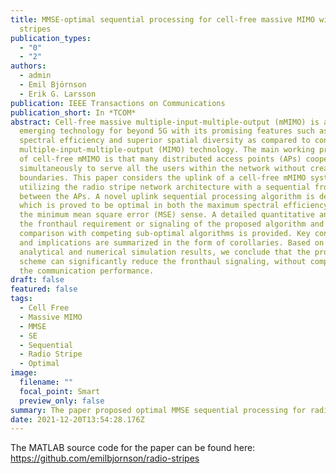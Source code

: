 ```yaml
---
title: MMSE-optimal sequential processing for cell-free massive MIMO with radio
  stripes
publication_types:
  - "0"
  - "2"
authors:
  - admin
  - Emil Björnson
  - Erik G. Larsson
publication: IEEE Transactions on Communications
publication_short: In *TCOM*
abstract: Cell-free massive multiple-input-multiple-output (mMIMO) is an
  emerging technology for beyond 5G with its promising features such as higher
  spectral efficiency and superior spatial diversity as compared to conventional
  multiple-input-multiple-output (MIMO) technology. The main working principle
  of cell-free mMIMO is that many distributed access points (APs) cooperate
  simultaneously to serve all the users within the network without creating cell
  boundaries. This paper considers the uplink of a cell-free mMIMO system
  utilizing the radio stripe network architecture with a sequential fronthaul
  between the APs. A novel uplink sequential processing algorithm is developed,
  which is proved to be optimal in both the maximum spectral efficiency (SE) and
  the minimum mean square error (MSE) sense. A detailed quantitative analysis of
  the fronthaul requirement or signaling of the proposed algorithm and its
  comparison with competing sub-optimal algorithms is provided. Key conclusions
  and implications are summarized in the form of corollaries. Based on the
  analytical and numerical simulation results, we conclude that the proposed
  scheme can significantly reduce the fronthaul signaling, without compromising
  the communication performance.
draft: false
featured: false
tags:
  - Cell Free
  - Massive MIMO
  - MMSE
  - SE
  - Sequential
  - Radio Stripe
  - Optimal
image:
  filename: ""
  focal_point: Smart
  preview_only: false
summary: The paper proposed optimal MMSE sequential processing for radio stripes.
date: 2021-12-20T13:54:28.176Z
---
```

The MATLAB source code for the paper can be found here: <https://github.com/emilbjornson/radio-stripes>